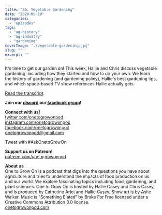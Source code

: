 ```yaml
---
title: "36: Vegetable Gardening"
date: "2020-05-19"
categories: 
  - "episodes"
tags: 
  - "ag-history"
  - "ag-industry"
  - "gardening"
coverImage: "./vegetable-gardening.jpg"
slug: ""
excerpt: ""
---
```


It's time to get our garden on! This week, Hallie and Chris discuss vegetable gardening, including how they started and how to do your own. We learn the history of gardening (and gardening policy), Hallie's best gardening tips, and which space-based TV show references Hallie actually gets.

[Read the transcript](https://onetogrowonpod.com/36-vegetable-gardening-transcript/).

**Join our [discord](http://onetogrowonpod.com/discord) our [facebook group](http://onetogrowonpod.com/group)!**

**Connect with us!**  
[twitter.com/onetogrowonpod](https://twitter.com/onetogrowonpod)  
[instagram.com/onetogrowonpod  
](https://instagram.com/onetogrowonpod)[facebook.com/onetogrowonpod  
](https://facebook.com/onetogrowonpod)[onetogrowonpod@gmail.com](mailto:onetogrowonpod@gmail.com)

Tweet with #AskOnetoGrowOn

**Support us on Patreon!**  
[patreon.com/onetogrowonpod](http://www.patreon.com/onetogrowonpod)

**About us**  
One to Grow On is a podcast that digs into the questions you have about agriculture and tries to understand the impacts of food production on us and our world. We explore fascinating topics including food, gardening, and plant sciences. One to Grow On is hosted by Hallie Casey and Chris Casey, and is produced by Catherine Arjet and Hallie Casey. Show art is by Ashe Walker. Music is “Something Elated” by Broke For Free licensed under a Creative Commons Attribution 3.0 license.  
[onetogrowonpod.com](https://www.onetogrowonpod.com)
